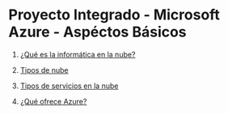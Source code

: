 # Proyecto Integrado - Microsoft Azure - Aspéctos Básicos

1. [¿Qué es la informática en la nube?]()

2. [Tipos de nube]()

3. [Tipos de servicios en la nube]()

4. [¿Qué ofrece Azure?]()
